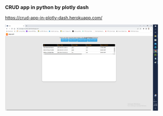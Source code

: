 ### CRUD app in python by plotly dash ###
https://crud-app-in-plotly-dash.herokuapp.com/

![](Untitled.png)
